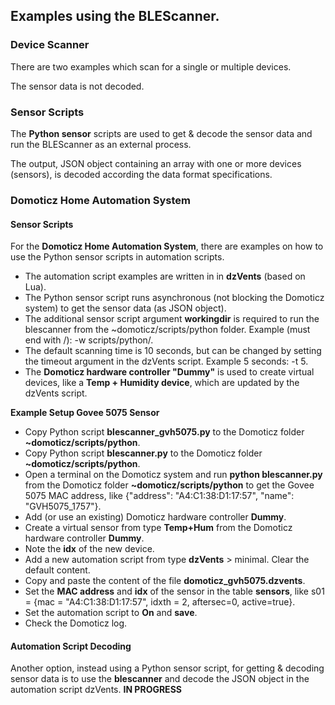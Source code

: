 ## Examples using the BLEScanner.

### Device Scanner
There are two examples which scan for a single or multiple devices.

The sensor data is not decoded.

### Sensor Scripts
The **Python sensor** scripts are used to get & decode the sensor data and run the BLEScanner as an external process.

The output, JSON object containing an array with one or more devices (sensors), is decoded according the data format specifications.

### Domoticz Home Automation System
#### Sensor Scripts
For the **Domoticz Home Automation System**, there are examples on how to use the Python sensor scripts in automation scripts.

* The automation script examples are written in in **dzVents** (based on Lua).
* The Python sensor script runs asynchronous (not blocking the Domoticz system) to get the sensor data (as JSON object).
* The additional sensor script argument **workingdir** is required to run the blescanner from the ~domoticz/scripts/python folder. Example (must end with /): -w scripts/python/.
* The default scanning time is 10 seconds, but can be changed by setting the timeout argument in the dzVents script. Example 5 seconds: -t 5.
* The **Domoticz hardware controller "Dummy"** is used to create virtual devices, like a **Temp + Humidity device**, which are updated by the dzVents script.

**Example Setup Govee 5075 Sensor**
* Copy Python script **blescanner_gvh5075.py** to the Domoticz folder **~domoticz/scripts/python**.
* Copy Python script **blescanner.py** to the Domoticz folder **~domoticz/scripts/python**.
* Open a terminal on the Domoticz system and run **python blescanner.py** from the Domoticz folder **~domoticz/scripts/python** to get the Govee 5075 MAC address, like  {"address": "A4:C1:38:D1:17:57", "name": "GVH5075_1757"}.
* Add (or use an existing) Domoticz hardware controller **Dummy**.
* Create a virtual sensor from type **Temp+Hum** from the Domoticz hardware controller **Dummy**.
* Note the **idx** of the new device.
* Add a new automation script from type **dzVents** > minimal. Clear the default content.
* Copy and paste the content of the file **domoticz_gvh5075.dzvents**.
* Set the **MAC address** and **idx** of the sensor in the table **sensors**, like s01 = {mac = "A4:C1:38:D1:17:57", idxth = 2, aftersec=0, active=true}.
* Set the automation script to **On** and **save**.
* Check the Domoticz log.

#### Automation Script Decoding
Another option, instead using a Python sensor script, for getting & decoding sensor data is to use the **blescanner** and decode the JSON object in the automation script dzVents.
**IN PROGRESS**

